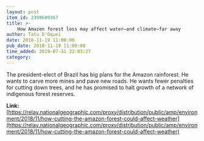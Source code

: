 ```yaml
---
layout: post
item_id: 2398609367
title: >-
    How Amazon forest loss may affect water—and climate—far away
author: Tatu D'Oquei
date: 2018-11-19 11:00:00
pub_date: 2018-11-19 11:00:00
time_added: 2019-07-31 22:03:27
category: 
---
```


The president-elect of Brazil has big plans for the Amazon rainforest. He wants to carve more mines and pave new roads. He wants fewer penalties for cutting down trees, and he has promised to halt growth of a network of indigenous forest reserves.

**Link:** [https://relay.nationalgeographic.com/proxy/distribution/public/amp/environment/2018/11/how-cutting-the-amazon-forest-could-affect-weather](https://relay.nationalgeographic.com/proxy/distribution/public/amp/environment/2018/11/how-cutting-the-amazon-forest-could-affect-weather)

